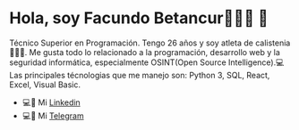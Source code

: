 # Hola, soy Facundo Betancur👨🏻‍💻 👋
Técnico Superior en Programación. Tengo 26 años y soy  atleta de calistenia🤸🏻‍♂️. Me gusta todo lo relacionado a la programación, desarrollo web y la seguridad informática, especialmente OSINT(Open Source Intelligence).💻
Las principales técnologias que me manejo son: Python 3, SQL, React, Excel, Visual Basic.
- 💻📳 Mi [Linkedin](https://www.linkedin.com/in/facundo-betancur-33659a124/)
- 💻📳 Mi [Telegram](https://t.me/redline097)
